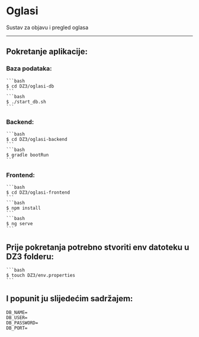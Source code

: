 # Oglasi
 
Sustav za objavu i pregled oglasa

---

## Pokretanje aplikacije:

### Baza podataka:
    ```bash
    $ cd DZ3/oglasi-db
    ```
    ```bash
    $ ./start_db.sh
    ```

### Backend:
    ```bash
    $ cd DZ3/oglasi-backend
    ```
    ```bash
    $ gradle bootRun
    ```

### Frontend:
    ```bash
    $ cd DZ3/oglasi-frontend
    ```
    ```bash
    $ npm install
    ```
    ```bash
    $ ng serve
    ```

## Prije pokretanja potrebno stvoriti env datoteku u DZ3 folderu:
    ```bash
    $ touch DZ3/env.properties
    ```

## I popunit ju slijedećim sadržajem:
```
DB_NAME=
DB_USER=
DB_PASSWORD=
DB_PORT=
```